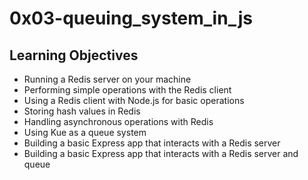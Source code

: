 # 0x03-queuing_system_in_js

## Learning Objectives

- Running a Redis server on your machine
- Performing simple operations with the Redis client
- Using a Redis client with Node.js for basic operations
- Storing hash values in Redis
- Handling asynchronous operations with Redis
- Using Kue as a queue system
- Building a basic Express app that interacts with a Redis server
- Building a basic Express app that interacts with a Redis server and queue
